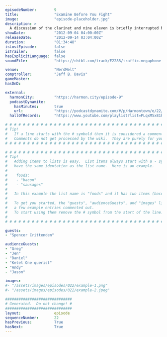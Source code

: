 ```yaml
---
episodeNumber:        9
title:                "Examine Before You Fight"
image:                "episode-placeholder.jpg"
description: >
  A discussion of the clarinet and nine eleven is briefly interrupted by an amazing D&D adventure before proceeding into an indictment of the Hugo Awards and concluding with a demonstration of how hard it is to conclude.
showDate:             "2012-09-04 04:00:00Z"
releaseDate:          "2012-09-14 03:04:00Z"
duration:             "01:34:48"
isLostEpisode:        false
isTrailer:            false
hasExplicitLanguage:  false
soundFile:            "https://chtbl.com/track/E2288/traffic.megaphone.fm/STA1215947889.mp3?updated=1555696807"

venue:                "NerdMelt"
comptroller:          "Jeff B. Davis"
gameMaster:           
hasDnD:               

external:
  harmonCity:         "https://harmon.city/episode-9"
  podcastDynamite:
    hasMinutes:       true
    url:              "https://podcastdynamite.com/#/p/Harmontown/e/22/9"
  hallOfRecords:      "https://www.youtube.com/playlist?list=PLqxM5x81hNOYgqKXa9rCqgUiL2vHKLCUf"

# # # # # # # # # # # # # # # # # # # # # # # # # # # # # # # # # # # # # # # # # # # # #
# Tip!
#   If a line starts with the # symbold then it is considered a comment.
#   Comments do not get processed by the wiki.  They are purely for your information.
# # # # # # # # # # # # # # # # # # # # # # # # # # # # # # # # # # # # # # # # # # # # #

# # # # # # # # # # # # # # # # # # # # # # # # # # # # # # # # # # # # # # # # # # # # #
# Tip!
#   Adding items to lists is easy.  List items always start with a - symbol and have
#   have the same identation as the list name.  Here is an example.
#
#    foods:
#    - "bacon"
#    - "sausages"
#
#   In this example the list name is "foods" and it has two items (bacon, and sausages).
#
#   To get you started, the "guests", "audienceGuests", and "images" lists below have
#   a few example entries commented out.
#   To start using them remove the # symbol from the start of the line.
#
# # # # # # # # # # # # # # # # # # # # # # # # # # # # # # # # # # # # # # # # # # # # #

guests:
- "Spencer Crittenden"

audienceGuests:
- "Greg"
- "Jen"
- "Daniel"
- "Ketel One querist"
- "Andy"
- "Jason"

images:
#- "/assets/images/episodes/022/example-1.png"
#- "/assets/images/episodes/022/example-2.jpeg"

##############################
# Generated.  Do not change! #
##############################
layout:               episode
sequenceNumber:       22
hasPrevious:          True
hasNext:              True
---
```


<!-- The episode description will be rendered here -->

<!-- Add your content BELOW here -->
<!-- vvvvvvvvvvvvvvvvvvvvvvvvvvv -->




<!-- ^^^^^^^^^^^^^^^^^^^^^^^^^^^ -->
<!-- Add your content ABOVE here -->

<!-- The episode gallery will be rendered here -->